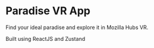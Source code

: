# Paradise VR App
Find your ideal paradise and explore it in Mozilla Hubs VR.

Built using ReactJS and Zustand 
